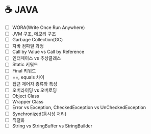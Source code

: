 # ☕ JAVA 
- [ ]  WORA(Write Once Run Anywhere)
- [ ]  JVM 구조, 메모리 구조
- [ ]  Garbage Collection(GC)
- [ ]  자바 컴파일 과정
- [ ]  Call by Value vs Call by Reference
- [ ]  인터페이스 vs 추상클래스
- [ ]  Static 키워드
- [ ]  Final 키워드
- [ ]  ==, equals 차이
- [ ]  접근 제어자 종류와 특성
- [ ]  오버라이딩 vs 오버로딩
- [ ]  Object Class
- [ ]  Wrapper Class
- [ ]  Error vs Exception, CheckedException vs UnCheckedException
- [ ]  Synchronized(동시성 처리)
- [ ]  직렬화
- [ ]  String vs StringBuffer vs StringBuilder
